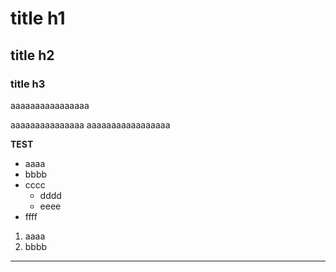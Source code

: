# title h1
## title h2
### title h3

aaaaaaaaaaaaaaaa

aaaaaaaaaaaaaaa
aaaaaaaaaaaaaaaaa

**TEST**

* aaaa
* bbbb
* cccc
  - dddd
  - eeee
* ffff

1. aaaa
2. bbbb

---

